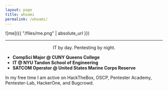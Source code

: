 ```yaml
---
layout: page
title: whoami
permalink: /whoami/
---
```


![me]({{ "/files/me.png" | absolute_url }})<br/>

---

<p style ="text-align: center;">IT by day. Pentesting by night.</p>



* **CompSci Major @ CUNY Queens College**
* **IT @ NYU Tandon School of Engineering** 
* **SATCOM Operator @ United States Marine Corps Reserve**

In my free time I am active on HackTheBox, OSCP, Pentester Academy, Pentester-Lab, HackerOne, and Bugcrowd.